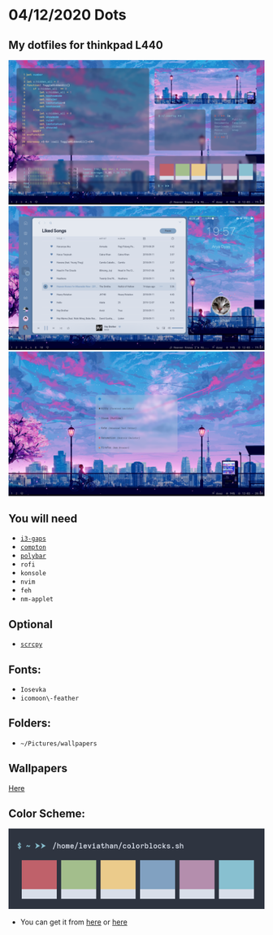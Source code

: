 # 04/12/2020 Dots
## My dotfiles for thinkpad L440

![screenshot](https://github.com/aryadotid21/dotfile/blob/main/Pictures/ss/1.png)
![screenshot](https://github.com/aryadotid21/dotfile/blob/main/Pictures/ss/2.png)
![screenshot](https://github.com/aryadotid21/dotfile/blob/main/Pictures/ss/3.png)

## You will need
* [`i3-gaps`](https://github.com/terroo/i3-radius)
* [`compton`](https://github.com/GabrielTenma/compton-kawase-blur)
* [`polybar`](https://github.com/polybar/polybar)
* `rofi`
* `konsole`
* `nvim`
* `feh`
* `nm-applet`

## Optional
* [`scrcpy`](https://github.com/Genymobile/scrcpy)

## Fonts:
  * `Iosevka` 
  * `icomoon\-feather` 
## Folders:
  * `~/Pictures/wallpapers`
	
## Wallpapers 
[Here](https://i.imgur.com/0TUWjyp.jpg)
## Color Scheme:
![screenshot](https://github.com/aryadotid21/dotfile/blob/main/Pictures/ss/colorscheme.png)
* You can get it from [here](https://store.kde.org/p/1329371/) or [here](https://github.com/arcticicestudio/nord)

